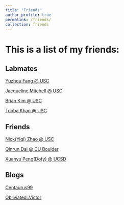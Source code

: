 ```yaml
---
title: "Friends"
author_profile: true
permalink: /friends/
collection: friends
---
```

This is a list of my friends:
============

Labmates
-------------
[Yuzhou Fang @ USC](https://yuzhou-fang.github.io/)

[Jacqueline Mitchell @ USC](https://jlmitche23.github.io/)

[Brian Kim @ USC](https://briankim113.github.io/page/)

[Tooba Khan @ USC](https://khantooba.github.io/)


Friends
------------
[Nick(Yiqi) Zhao @ USC](https://zhaoy37.github.io/)

[Qinrun Dai @ CU Boulder](https://i.secondst.org/)

[Xuanyu Peng(Dofy) @ UCSD](https://home.dofy.top/)

Blogs
-----------
[Centaurus99](https://centaurus99.top/)

[Obliviated::Victor](https://obliv.me/)
